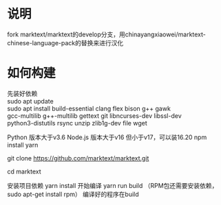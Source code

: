 # 说明
fork marktext/marktext的develop分支，用chinayangxiaowei/marktext-chinese-language-pack的替换来进行汉化
# 如何构建
先装好依赖 \
sudo apt update \
sudo apt install build-essential clang flex bison g++ gawk \
gcc-multilib g++-multilib gettext git libncurses-dev libssl-dev \
python3-distutils rsync unzip zlib1g-dev file wget

Python 版本大于v3.6 
Node.js 版本大于v16 但小于v17，可以装16.20 
npm install yarn

git clone https://github.com/marktext/marktext.git

cd marktext

安装项目依赖 yarn install 
开始编译 yarn run build
（RPM包还需要安装依赖，sudo apt-get install rpm）
编译好的程序在build
